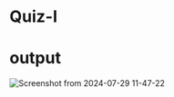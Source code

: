 # Quiz-I
# output
![Screenshot from 2024-07-29 11-47-22](https://github.com/user-attachments/assets/e90d248b-c255-4fbc-82d0-5973fdfb9af5)
